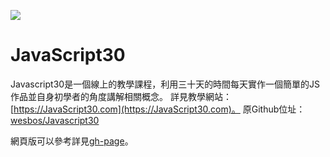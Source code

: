 ![](https://javascript30.com/images/JS3-social-share.png)

# JavaScript30

Javascript30是一個線上的教學課程，利用三十天的時間每天實作一個簡單的JS作品並自身初學者的角度講解相關概念。
詳見教學網站：[https://JavaScript30.com](https://JavaScript30.com)。
原Github位址：[wesbos/Javascript30](https://github.com/wesbos/JavaScript30)

網頁版可以參考詳見[gh-page](https://dustinhsiao21.github.io/Javascript30-dustin/)。
